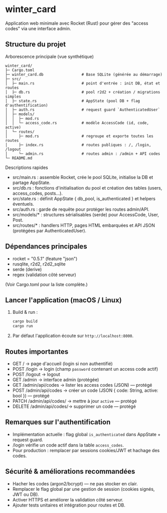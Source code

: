 # winter_card

Application web minimale avec Rocket (Rust) pour gérer des "access codes" via une interface admin.

## Structure du projet

Arborescence principale (vue synthétique)

```
winter_card/
├─ Cargo.toml
├─ winter_card.db                 # Base SQLite (générée au démarrage)
├─ src/
│  ├─ main.rs                     # point d'entrée : init DB, état et routes
│  ├─ db.rs                       # pool r2d2 + création / migrations simples
│  ├─ state.rs                    # AppState (pool DB + flag d'authentification)
│  ├─ auth.rs                     # request guard `AuthenticatedUser`
│  ├─ models/
│  │  ├─ mod.rs
│  │  └─ access_code.rs           # modèle AccessCode (id, code, active)
│  └─ routes/
│     ├─ mod.rs                   # regroupe et exporte toutes les routes
│     ├─ index.rs                 # routes publiques : /, /login, /logout
│     └─ admin.rs                 # routes admin : /admin + API codes
└─ README.md
```

Descriptions rapides
- src/main.rs : assemble Rocket, crée le pool SQLite, initialise la DB et partage AppState.
- src/db.rs : fonctions d'initialisation du pool et création des tables (users, access_codes, posts…).
- src/state.rs : définit AppState { db_pool, is_authenticated } et helpers éventuels.
- src/auth.rs : garde de requête pour protéger les routes admin/API.
- src/models/* : structures sérialisables (serde) pour AccessCode, User, Post.
- src/routes/* : handlers HTTP, pages HTML embarquées et API JSON (protégées par AuthenticatedUser).

## Dépendances principales

- rocket = "0.5.1" (feature "json")
- rusqlite, r2d2, r2d2_sqlite
- serde (derive)
- regex (validation côté serveur)

(Voir Cargo.toml pour la liste complète.)

## Lancer l'application (macOS / Linux)

1. Build & run :

   ```bash
   cargo build
   cargo run
   ```

2. Par défaut l'application écoute sur `http://localhost:8000`.

## Routes importantes

- GET  /                      → page d'accueil (login si non authentifié)
- POST /login                 → login (champ `password` contenant un access code actif)
- POST /logout                → logout
- GET  /admin                 → interface admin (protégée)
- GET  /admin/api/codes       → lister les access codes (JSON) — protégé
- POST /admin/api/codes       → créer un code (JSON { code: String, active: bool }) — protégé
- PATCH /admin/api/codes/<id> → mettre à jour `active` — protégé
- DELETE /admin/api/codes/<id>→ supprimer un code — protégé

## Remarques sur l'authentification

- Implémentation actuelle : flag global `is_authenticated` dans AppState + request guard.
- /login vérifie un code actif dans la table `access_codes`.
- Pour production : remplacer par sessions cookies/JWT et hachage des codes.

## Sécurité & améliorations recommandées

- Hacher les codes (argon2/bcrypt) — ne pas stocker en clair.
- Remplacer le flag global par une gestion de session (cookies signés, JWT ou DB).
- Activer HTTPS et améliorer la validation côté serveur.
- Ajouter tests unitaires et intégration pour routes et DB.
